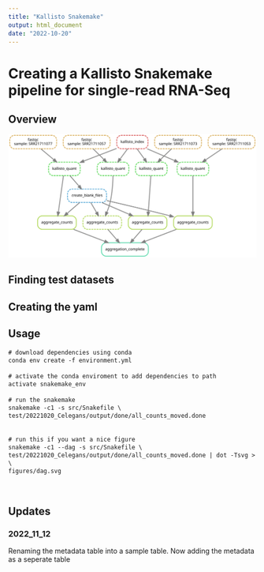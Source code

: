 ```yaml
---
title: "Kallisto Snakemake"
output: html_document
date: "2022-10-20"
---
```



# Creating a Kallisto Snakemake pipeline for single-read RNA-Seq

## Overview 

![image info](./figures/dag.svg)



## Finding test datasets 



## Creating the yaml 


## Usage

```
# download dependencies using conda
conda env create -f environment.yml 

# activate the conda enviroment to add dependencies to path
activate snakemake_env

# run the snakemake 
snakemake -c1 -s src/Snakefile \
test/20221020_Celegans/output/done/all_counts_moved.done


# run this if you want a nice figure
snakemake -c1 --dag -s src/Snakefile \
test/20221020_Celegans/output/done/all_counts_moved.done | dot -Tsvg > \
figures/dag.svg



```

## Updates

### 2022_11_12

Renaming the metadata table into a sample table.
Now adding the metadata as a seperate table





